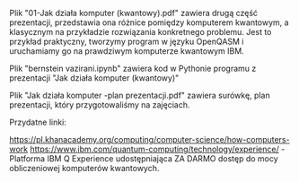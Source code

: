 Plik "01-Jak działa komputer (kwantowy).pdf" zawiera drugą część prezentacji, przedstawia ona różnice pomiędzy komputerem kwantowym, a klasycznym na przykładzie rozwiązania konkretnego problemu. Jest to przykład praktyczny, tworzymy program w języku OpenQASM i uruchamiamy go na prawdziwym komputerze kwantowym IBM.

Plik "bernstein vazirani.ipynb" zawiera kod w Pythonie programu z prezentacji "Jak działa komputer (kwantowy)"

Plik "Jak działa komputer -plan prezentacji.pdf" zawiera surówkę, plan prezentacji, który przygotowaliśmy na zajęciach.

Przydatne linki:

https://pl.khanacademy.org/computing/computer-science/how-computers-work 
https://www.ibm.com/quantum-computing/technology/experience/ - Platforma IBM Q Experience udostępniająca ZA DARMO dostęp do mocy obliczeniowej komputerów kwantowych. 
